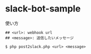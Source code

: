 # slack-bot-sample

使い方
```
## <url>: webhook url
## <message>: 送信したいメッセージ

$ php post2slack.php <url> <message>
```
